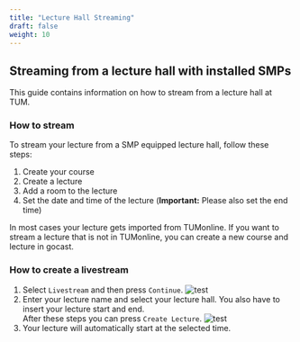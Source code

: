```yaml
---
title: "Lecture Hall Streaming"
draft: false
weight: 10
---
```


## Streaming from a lecture hall with installed SMPs

This guide contains information on how to stream from a lecture hall at TUM.

### How to stream

To stream your lecture from a SMP equipped lecture hall, follow these steps:
1. Create your course
2. Create a lecture
3. Add a room to the lecture
4. Set the date and time of the lecture (**Important:** Please also set the end time)

In most cases your lecture gets imported from TUMonline. If you want to stream a lecture that is not in TUMonline,
you can create a new course and lecture in gocast.

### How to create a livestream

1. Select `Livestream` and then press `Continue`.
![test](/showcase-02.png#showcase)
2. Enter your lecture name and select your lecture hall. You also have to insert your lecture start and end.  
After these steps you can press `Create Lecture`.
![test](/showcase-03.png#showcase)
3. Your lecture will automatically start at the selected time.

